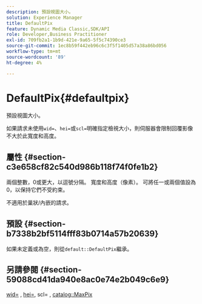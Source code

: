 ```yaml
---
description: 預設視圖大小。
solution: Experience Manager
title: DefaultPix
feature: Dynamic Media Classic,SDK/API
role: Developer,Business Practitioner
exl-id: 709fb2a1-1b9d-421e-9a65-5f5c74390ce3
source-git-commit: 1ec8b59f442eb96c6c3f5f1405d57a38a86bd056
workflow-type: tm+mt
source-wordcount: '89'
ht-degree: 4%

---
```


# DefaultPix{#defaultpix}

預設視圖大小。

如果請求未使用`wid=`、`hei=`或`scl=`明確指定檢視大小，則伺服器會限制回覆影像不大於此寬度和高度。

## 屬性 {#section-c3e658cf82c540d986b118f74f0fe1b2}

兩個整數，0或更大，以逗號分隔。 寬度和高度（像素）。 可將任一或兩個值設為0，以保持它們不受約束。

不適用於巢狀/內嵌的請求。

## 預設 {#section-b7338b2bf5114fff83b0714a57b20639}

如果未定義或為空，則從`default::DefaultPix`繼承。

## 另請參閱 {#section-59088cd41da940e8ac0e74e2b049c6e9}

[wid=](../../../../../is-api/http-ref/image-serving-api-ref/c-http-protocol-reference/c-command-reference/r-is-http-wid.md#reference-bfeadcb67bf4485f851eb21345527e47) ,  [hei=](../../../../../is-api/http-ref/image-serving-api-ref/c-http-protocol-reference/c-command-reference/r-is-http-hei.md#reference-6d6f556ccc0e4b98a815e8a5c1944a96), scl= [](../../../../../is-api/http-ref/image-serving-api-ref/c-http-protocol-reference/c-command-reference/r-scl.md#reference-b2a74e493d0d407e98fe350551ba3fcc), [ catalog::MaxPix](../../../../../is-api/image-catalog/image-serving-api-ref/c-image-catalog-reference/c-attributes-reference/r-maxpix.md#reference-e167d396ac794079ba8b5e6eb16eeda5)
